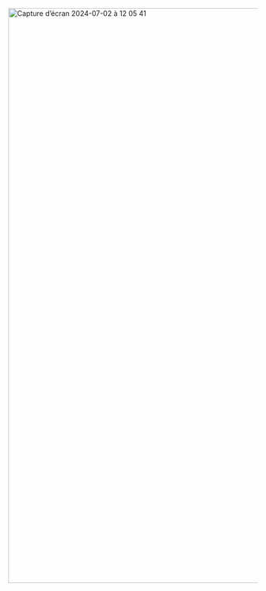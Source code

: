 <img width="1158" alt="Capture d’écran 2024-07-02 à 12 05 41" src="https://github.com/ElTinTin/geevtest/assets/22233475/460ea87b-27c5-4e39-bfd6-c2a933880506">
